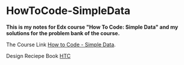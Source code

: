 # HowToCode-SimpleData
**This is my notes for Edx course "How To Code: Simple Data" and my solutions for the problem bank of the course.**


The Course Link [How to Code - Simple Data](https://www.edx.org/course/how-to-code-simple-data).

Design Reciepe Book [HTC](https://cdn.discordapp.com/attachments/744398195437862943/836709825185972244/document.pdf)    